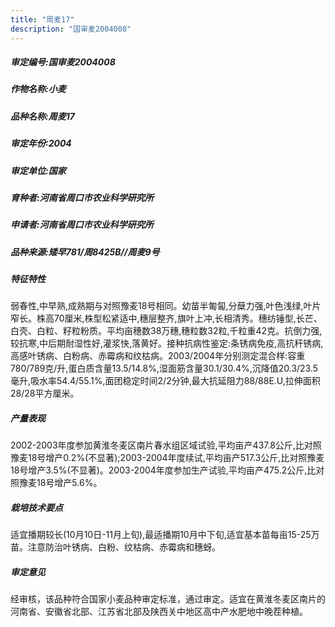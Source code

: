 ```yaml
---
title: "周麦17"
description: "国审麦2004008"
---
```

##### 审定编号:国审麦2004008

##### 作物名称:小麦

##### 品种名称:周麦17

##### 审定年份:2004

##### 审定单位:国家

##### 育种者:河南省周口市农业科学研究所

##### 申请者:河南省周口市农业科学研究所

##### 品种来源:矮早781/周8425B//周麦9号

##### 特征特性
弱春性,中早熟,成熟期与对照豫麦18号相同。幼苗半匍匐,分蘖力强,叶色浅绿,叶片窄长。株高70厘米,株型松紧适中,穗层整齐,旗叶上冲,长相清秀。穗纺锤型,长芒、白壳、白粒、籽粒粉质。平均亩穗数38万穗,穗粒数32粒,千粒重42克。抗倒力强,较抗寒,中后期耐湿性好,灌浆快,落黄好。接种抗病性鉴定:条锈病免疫,高抗秆锈病,高感叶锈病、白粉病、赤霉病和纹枯病。2003/2004年分别测定混合样:容重780/789克/升,蛋白质含量13.5/14.8%,湿面筋含量30.1/30.4%,沉降值20.3/23.5毫升,吸水率54.4/55.1%,面团稳定时间2/2分钟,最大抗延阻力88/88E.U,拉伸面积28/28平方厘米。

##### 产量表现
2002-2003年度参加黄淮冬麦区南片春水组区域试验,平均亩产437.8公斤,比对照豫麦18号增产0.2%(不显著);2003-2004年度续试,平均亩产517.3公斤,比对照豫麦18号增产3.5%(不显著)。2003-2004年度参加生产试验,平均亩产475.2公斤,比对照豫麦18号增产5.6%。

##### 栽培技术要点
适宜播期较长(10月10日-11月上旬),最适播期10月中下旬,适宜基本苗每亩15-25万苗。注意防治叶锈病、白粉、纹枯病、赤霉病和穗蚜。

##### 审定意见
经审核，该品种符合国家小麦品种审定标准，通过审定。适宜在黄淮冬麦区南片的河南省、安徽省北部、江苏省北部及陕西关中地区高中产水肥地中晚茬种植。
